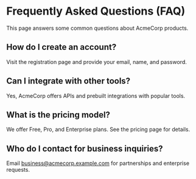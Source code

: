 # Frequently Asked Questions (FAQ)

This page answers some common questions about AcmeCorp products.

## How do I create an account?

Visit the registration page and provide your email, name, and password.

## Can I integrate with other tools?

Yes, AcmeCorp offers APIs and prebuilt integrations with popular tools.

## What is the pricing model?

We offer Free, Pro, and Enterprise plans. See the pricing page for details.

## Who do I contact for business inquiries?

Email business@acmecorp.example.com for partnerships and enterprise requests.
